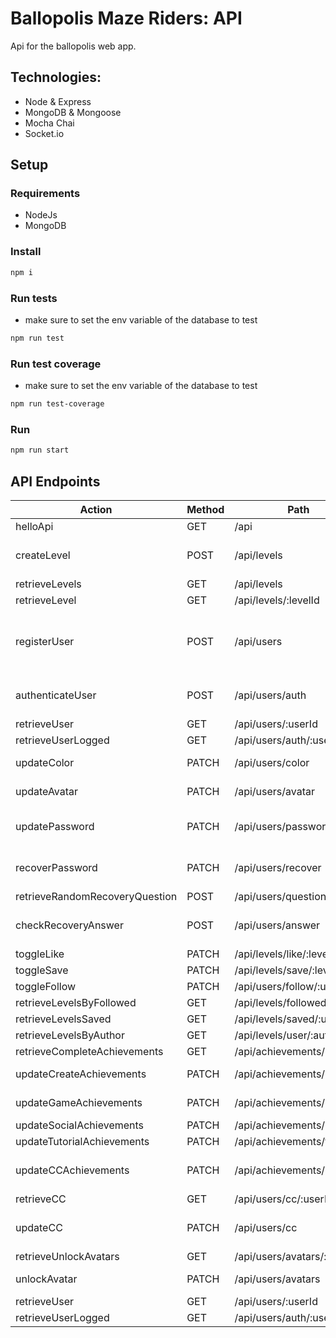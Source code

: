 # Ballopolis Maze Riders: API
Api for the ballopolis web app.

## Technologies:

- Node & Express
- MongoDB & Mongoose
- Mocha Chai
- Socket.io

## Setup

### Requirements

- NodeJs
- MongoDB

### Install
```sh
npm i
```

### Run tests
- make sure to set the env variable of the database to test

```sh
npm run test
```

### Run test coverage
- make sure to set the env variable of the database to test

```sh
npm run test-coverage
```

### Run
```sh
npm run start
```
## API Endpoints

| Action                      | Method | Path                  | Body Example               | Status   |
|-----------------------------|--------|-----------------------|----------------------------|----------|
| helloApi              | GET    | /api                  | N/A                        | 200      |
| createLevel           | POST   | /api/levels           | { "name": "...", "layout": "...", "hp": "...", "author": "..." } | 201      |
| retrieveLevels        | GET    | /api/levels           | N/A                        | 200      |
| retrieveLevel         | GET    | /api/levels/:levelId  | N/A                        | 200      |
| registerUser          | POST   | /api/users            | { "username": "...", "password": "...", "color": "...", "recoveryQuestions": [] } | 201 |
| authenticateUser      | POST   | /api/users/auth       | { "username": "...", "password": "..." } | 200 or 401 |
| retrieveUser          | GET    | /api/users/:userId    | N/A                        | 200      |
| retrieveUserLogged    | GET    | /api/users/auth/:userId | N/A                      | 200      |
| updateColor           | PATCH  | /api/users/color      | { "userId": "...", "color": "..." } | 201      |
| updateAvatar          | PATCH  | /api/users/avatar     | { "userId": "...", "avatar": "..." } | 201      |
| updatePassword        | PATCH  | /api/users/password   | { "userId": "...", "newPassword": "...", "oldPassword": "..." } | 201      |
| recoverPassword       | PATCH  | /api/users/recover    | { "username": "...", "newPassword": "..." } | 201      |
| retrieveRandomRecoveryQuestion  | POST | /api/users/question | { "username": "..." }     | N/A      |
| checkRecoveryAnswer   | POST   | /api/users/answer     | { "username": "...", "questionId": "...", "answer": "..." } | N/A |
| toggleLike            | PATCH  | /api/levels/like/:levelId | N/A                  | N/A      |
| toggleSave            | PATCH  | /api/levels/save/:levelId | N/A                  | 201      |
| toggleFollow          | PATCH  | /api/users/follow/:userId | N/A                  | 201      |
| retrieveLevelsByFollowed  | GET | /api/levels/followed/:userId | N/A              | 200      |
| retrieveLevelsSaved   | GET    | /api/levels/saved/:userId | N/A                   | 200      |
| retrieveLevelsByAuthor  | GET  | /api/levels/user/:authorId | N/A                 | 200      |
| retrieveCompleteAchievements  | GET | /api/achievements/:userId | N/A            | 200      |
| updateCreateAchievements  | PATCH | /api/achievements/create | { "userId": "...", "createData": {...} } | 201 |
| updateGameAchievements  | PATCH | /api/achievements/game | { "userId": "...", "gameData": {...} } | 201 |
| updateSocialAchievements  | PATCH | /api/achievements/social | N/A                | 201      |
| updateTutorialAchievements  | PATCH | /api/achievements/tutorial | N/A              | 201      |
| updateCCAchievements  | PATCH | /api/achievements/cc   | { "userId": "...", "cc": "...", "operator": "..." } | 201 |
| retrieveCC            | GET    | /api/users/cc/:userId | N/A                        | 200      |
| updateCC              | PATCH  | /api/users/cc         | { "userId": "...", "cc": "...", "operator": "..." } | 201 |
| retrieveUnlockAvatars  | GET   | /api/users/avatars/:userId | N/A                | 200      |
| unlockAvatar          | PATCH  | /api/users/avatars    | { "userId": "...", "avatar": "..." } | 201      |
| retrieveUser          | GET    | /api/users/:userId    | N/A                        | 200      |
| retrieveUserLogged    | GET    | /api/users/auth/:userId | N/A                      | 200      |
